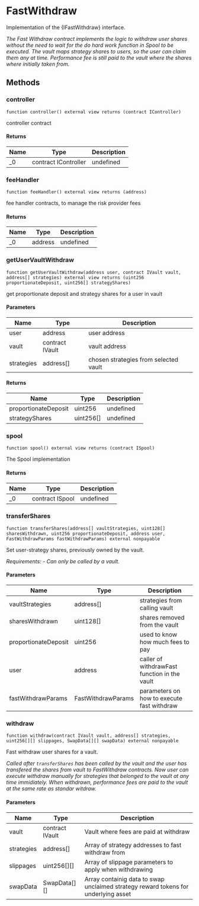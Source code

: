 # FastWithdraw





Implementation of the {IFastWithdraw} interface.

*The Fast Withdraw contract implements the logic to withdraw user shares without the need to wait for the do hard work function in Spool to be executed. The vault maps strategy shares to users, so the user can claim them any at time. Performance fee is still paid to the vault where the shares where initially taken from.*

## Methods

### controller

```solidity
function controller() external view returns (contract IController)
```

controller contract




#### Returns

| Name | Type | Description |
|---|---|---|
| _0 | contract IController | undefined

### feeHandler

```solidity
function feeHandler() external view returns (address)
```

fee handler contracts, to manage the risk provider fees




#### Returns

| Name | Type | Description |
|---|---|---|
| _0 | address | undefined

### getUserVaultWithdraw

```solidity
function getUserVaultWithdraw(address user, contract IVault vault, address[] strategies) external view returns (uint256 proportionateDeposit, uint256[] strategyShares)
```

get proportionate deposit and strategy shares for a user in vault 



#### Parameters

| Name | Type | Description |
|---|---|---|
| user | address | user address
| vault | contract IVault | vault address
| strategies | address[] | chosen strategies from selected vault

#### Returns

| Name | Type | Description |
|---|---|---|
| proportionateDeposit | uint256 | undefined
| strategyShares | uint256[] | undefined

### spool

```solidity
function spool() external view returns (contract ISpool)
```

The Spool implementation




#### Returns

| Name | Type | Description |
|---|---|---|
| _0 | contract ISpool | undefined

### transferShares

```solidity
function transferShares(address[] vaultStrategies, uint128[] sharesWithdrawn, uint256 proportionateDeposit, address user, FastWithdrawParams fastWithdrawParams) external nonpayable
```

Set user-strategy shares, previously owned by the vault.

*Requirements: - Can only be called by a vault.*

#### Parameters

| Name | Type | Description |
|---|---|---|
| vaultStrategies | address[] | strategies from calling vault
| sharesWithdrawn | uint128[] | shares removed from the vault 
| proportionateDeposit | uint256 | used to know how much fees to pay
| user | address | caller of withdrawFast function in the vault
| fastWithdrawParams | FastWithdrawParams | parameters on how to execute fast withdraw

### withdraw

```solidity
function withdraw(contract IVault vault, address[] strategies, uint256[][] slippages, SwapData[][] swapData) external nonpayable
```

Fast withdraw user shares for a vault.

*Called after `transferShares` has been called by the vault and the user has      transfered the shares from vault to FastWithdraw contracts. Now user can execute      withdraw manually for strategies that belonged to the vault at any time immidiately.      When withdrawn, performance fees are paid to the vault at the same rate as standar witdraw.*

#### Parameters

| Name | Type | Description |
|---|---|---|
| vault | contract IVault | Vault where fees are paid at withdraw
| strategies | address[] | Array of strategy addresses to fast withdraw from
| slippages | uint256[][] | Array of slippage parameters to apply when withdrawing
| swapData | SwapData[][] | Array containig data to swap unclaimed strategy reward tokens for underlying asset




